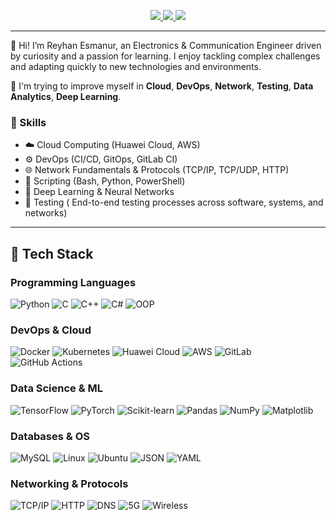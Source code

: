 
<p align="center">
  <a href="https://www.linkedin.com/in/r-esmanur-orunklu/"> <img src="https://img.shields.io/badge/LinkedIn-0077B5?style=for-the-badge&logo=linkedin&logoColor=white"/> </a>
  <a href="https://medium.com/@reyhan_esma_nur"> <img src="https://img.shields.io/badge/Medium-000000?style=for-the-badge&logo=medium&logoColor=white"/> </a>
  <a href="https://github.com/esma-nur"> <img src="https://img.shields.io/badge/GitHub-D14836?style=for-the-badge&logo=gmail&logoColor=white"/> </a>
</p>

---
👋 Hi! I’m Reyhan Esmanur, an Electronics & Communication Engineer driven by curiosity and a passion for learning. I enjoy tackling complex challenges and adapting quickly to new technologies and environments.

🧠 I'm trying to improve myself in **Cloud**, **DevOps**, **Network**, **Testing**, **Data Analytics**, **Deep Learning**.

### 🎯 Skills

- ☁️ Cloud Computing (Huawei Cloud, AWS)  
- ⚙️ DevOps (CI/CD, GitOps, GitLab CI)  
- 🌐 Network Fundamentals & Protocols (TCP/IP, TCP/UDP, HTTP)  
- 📜 Scripting (Bash, Python, PowerShell)  
- 🧠 Deep Learning & Neural Networks  
- 🧪 Testing  ( End-to-end testing processes across software, systems, and networks)

---

## 🚀 Tech Stack

### Programming Languages
![Python](https://img.shields.io/badge/Python-14354C?style=flat&logo=python&logoColor=white)
![C](https://img.shields.io/badge/C-00599C?style=flat&logo=c&logoColor=white)
![C++](https://img.shields.io/badge/C++-00599C?style=flat&logo=c%2B%2B&logoColor=white)
![C#](https://img.shields.io/badge/C%23-239120?style=flat&logo=c-sharp&logoColor=white)
![OOP](https://img.shields.io/badge/OOP-Object_Oriented_Programming-blue?style=flat)

### DevOps & Cloud
![Docker](https://img.shields.io/badge/Docker-2496ED?style=flat&logo=docker&logoColor=white)
![Kubernetes](https://img.shields.io/badge/Kubernetes-326CE5?style=flat&logo=kubernetes&logoColor=white)
![Huawei Cloud](https://img.shields.io/badge/Huawei%20Cloud-FF0000?style=flat&logo=huawei&logoColor=white)
![AWS](https://img.shields.io/badge/AWS-232F3E?style=flat&logo=amazon-aws&logoColor=white)
![GitLab](https://img.shields.io/badge/GitLab-FC6D26?style=flat&logo=gitlab&logoColor=white)
![GitHub Actions](https://img.shields.io/badge/GitHub%20Actions-2088FF?style=flat&logo=github-actions&logoColor=white)

### Data Science & ML
![TensorFlow](https://img.shields.io/badge/TensorFlow-FF6F00?style=flat&logo=tensorflow&logoColor=white)
![PyTorch](https://img.shields.io/badge/PyTorch-EE4C2C?style=flat&logo=pytorch&logoColor=white)
![Scikit-learn](https://img.shields.io/badge/Scikit%20Learn-F7931E?style=flat&logo=scikit-learn&logoColor=white)
![Pandas](https://img.shields.io/badge/Pandas-150458?style=flat&logo=pandas&logoColor=white)
![NumPy](https://img.shields.io/badge/Numpy-013243?style=flat&logo=numpy&logoColor=white)
![Matplotlib](https://img.shields.io/badge/Matplotlib-2C5BB4?style=flat&logo=matplotlib&logoColor=white)

### Databases & OS
![MySQL](https://img.shields.io/badge/MySQL-00758F?style=flat&logo=mysql&logoColor=white)
![Linux](https://img.shields.io/badge/Linux-FCC624?style=flat&logo=linux&logoColor=black)
![Ubuntu](https://img.shields.io/badge/Ubuntu-E95420?style=flat&logo=ubuntu&logoColor=white)
![JSON](https://img.shields.io/badge/JSON-000000?style=flat&logo=json&logoColor=white)
![YAML](https://img.shields.io/badge/YAML-000000?style=flat&logo=yaml&logoColor=white)

### Networking & Protocols
![TCP/IP](https://img.shields.io/badge/TCP/IP-005C99?style=flat&logo=internet-computer&logoColor=white)
![HTTP](https://img.shields.io/badge/HTTP-0078D7?style=flat&logo=google-chrome&logoColor=white)
![DNS](https://img.shields.io/badge/DNS-3366CC?style=flat&logo=cloudflare&logoColor=white)
![5G](https://img.shields.io/badge/5G-Networking-FF1493?style=flat&logo=qualcomm&logoColor=white)
![Wireless](https://img.shields.io/badge/Wireless-Communication-009688?style=flat&logo=wi-fi&logoColor=white)
